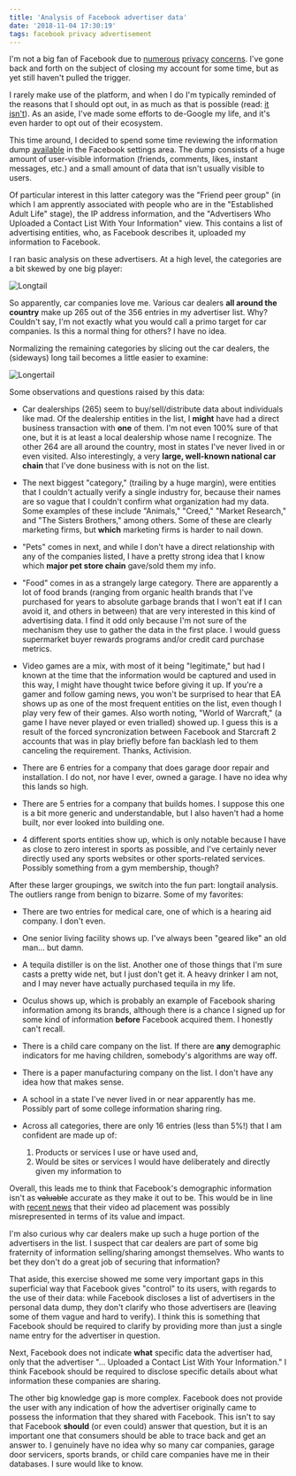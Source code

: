 ```yaml
---
title: 'Analysis of Facebook advertiser data'
date: '2018-11-04 17:30:19'
tags: facebook privacy advertisement
---
```


I'm not a big fan of Facebook due to [numerous](https://www.nbcnews.com/tech/social-media/timeline-facebook-s-privacy-issues-its-responses-n859651) [privacy](https://www.schneier.com/blog/archives/2018/10/facebook_is_usi.html) [concerns](https://www.forbes.com/sites/thomasbrewster/2016/06/29/facebook-location-tracking-friend-games/). I've gone back and forth on the subject of closing my account for some time, but as yet still haven't pulled the trigger.

I rarely make use of the platform, and when I do I'm typically reminded of the reasons that I should  opt out, in as much as that is possible (read: [it isn't](https://webtransparency.cs.princeton.edu/webcensus/)). As an aside, I've made some efforts to de-Google my life, and it's even harder to opt out of their ecosystem.

This time around, I decided to spend some time reviewing the information dump [available](https://www.facebook.com/settings?tab=your_facebook_information) in the Facebook settings area. The dump consists of a huge amount of user-visible information (friends, comments, likes, instant messages, etc.) and a small amount of data that isn't usually visible to users.

Of particular interest in this latter category was the "Friend peer group" (in which I am apprently associated with people who are in the "Established Adult Life" stage), the IP address information, and the "Advertisers Who Uploaded a Contact List With Your Information" view. This contains a list of advertising entities, who, as Facebook describes it, uploaded my information to Facebook.

I ran basic analysis on these advertisers. At a high level, the categories are a bit skewed by one big player:

![Longtail](../../../assets/images/Screen2018-11-04-18-01.png)

So apparently, car companies love me. Various car dealers **all around the country** make up 265 out of the 356 entries in my advertiser list. Why? Couldn't say, I'm not exactly what you would call a primo target for car companies. Is this a normal thing for others? I have no idea.

Normalizing the remaining categories by slicing out the car dealers, the (sideways) long tail becomes a little easier to examine:

![Longertail](../../../assets/images/Screen2018-11-04-18-02.png)

Some observations and questions raised by this data:

* Car dealerships (265) seem to buy/sell/distribute data about individuals like mad. Of the dealership entities in the list, I **might** have had a direct business transaction with **one** of them. I'm not even 100% sure of that one, but it is at least a local dealership whose name I recognize. The other 264 are all around the country, most in states I've never lived in or even visited. Also interestingly, a very **large, well-known national car chain** that I've done business with is not on the list.

* The next biggest "category," (trailing by a huge margin), were entities that I couldn't actually verify a single industry for, because their names are so vague that I couldn't confirm what organization had my data. Some examples of these include "Animals," "Creed," "Market Research," and "The Sisters Brothers," among others. Some of these are clearly marketing firms, but **which** marketing firms is harder to nail down.

* "Pets" comes in next, and while I don't have a direct relationship with any of the companies listed, I have a pretty strong idea that I know which **major pet store chain** gave/sold them my info.

* "Food" comes in as a strangely large category. There are apparently a lot of food brands (ranging from organic health brands that I've purchased for years to absolute garbage brands that I won't eat if I can avoid it, and others in between) that are very interested in this kind of advertising data. I find it odd only because I'm not sure of the mechanism they use to gather the data in the first place. I would guess supermarket buyer rewards programs and/or credit card purchase metrics.

* Video games are a mix, with most of it being "legitimate," but had I known at the time that the information would be captured and used in this way, I might have thought twice before giving it up. If you're a gamer and follow gaming news, you won't be surprised to hear that EA shows up as one of the most frequent entities on the list, even though I play very few of their games. Also worth noting, "World of Warcraft," (a game I have never played or even trialled) showed up. I guess this is a result of the forced syncronization between Facebook and Starcraft 2 accounts that was in play briefly before fan backlash led to them canceling the requirement. Thanks, Activision.

* There are 6 entries for a company that does garage door repair and installation. I do not, nor have I ever, owned a garage. I have no idea why this lands so high.

* There are 5 entries for a company that builds homes. I suppose this one is a bit more generic and understandable, but I also haven't had a home built, nor ever looked into building one.

* 4 different sports entities show up, which is only notable because I have as close to zero interest in sports as possible, and I've certainly never directly used any sports websites or other sports-related services. Possibly something from a gym membership, though?

After these larger groupings, we switch into the fun part: longtail analysis. The outliers range from benign to bizarre. Some of my favorites:

* There are two entries for medical care, one of which is a hearing aid company. I don't even.

* One senior living facility shows up. I've always been "geared like" an old man... but damn.

* A tequila distiller is on the list. Another one of those things that I'm sure casts a pretty wide net, but I just don't get it. A heavy drinker I am not, and I may never have actually purchased tequila in my life.

* Oculus shows up, which is probably an example of Facebook sharing information among its brands, although there is a chance I signed up for some kind of information **before** Facebook acquired them. I honestly can't recall.

* There is a child care company on the list. If there are **any** demographic indicators for me having children, somebody's algorithms are way off.

* There is a paper manufacturing company on the list. I don't have any idea how that makes sense.

* A school in a state I've never lived in or near apparently has me. Possibly part of some college information sharing ring.

* Across all categories, there are only 16 entries (less than 5%!) that I am confident are made up of:
	1. Products or services I use or have used and,
	2. Would be sites or services I would have deliberately and directly given my information to

Overall, this leads me to think that Facebook's demographic information isn't as ~~valuable~~ accurate as they make it out to be. This would be in line with [recent news](https://www.washingtonexaminer.com/news/lawsuit-facebook-lied-about-video-metrics-misled-advertisers) that their video ad placement was possibly misrepresented in terms of its value and impact.

I'm also curious why car dealers make up such a huge portion of the advertisers in the list. I suspect that car dealers are part of some big fraternity of information selling/sharing amongst themselves. Who wants to bet they don't do a great job of securing that information?

That aside, this exercise showed me some very important gaps in this superficial way that Facebook gives "control" to its users, with regards to the use of their data: while Facebook discloses a list of advertisers in the personal data dump, they don't clarify who those advertisers are (leaving some of them vague and hard to verify). I think this is something that Facebook should be required to clarify by providing more than just a single name entry for the advertiser in question.

Next, Facebook does not indicate **what** specific data the advertiser had, only that the advertiser "... Uploaded a Contact List With Your Information." I think Facebook should be required to disclose specific details about what information these companies are sharing.

The other big knowledge gap is more complex. Facebook does not provide the user with any indication of how the advertiser originally came to possess the information that they shared with Facebook. This isn't to say that Facebook **should** (or even could) answer that question, but it is an important one that consumers should be able to trace back and get an answer to. I genuinely have no idea why so many car companies, garage door servicers, sports brands, or child care companies have me in their databases. I sure would like to know.

